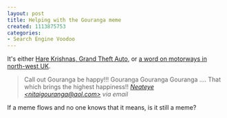 ```yaml
--- 
layout: post
title: Helping with the Gouranga meme
created: 1113875753
categories: 
- Search Engine Voodoo
---
```

<p>It's either <a href="http://www.juju.org/archives/2003/04/06/call-out-gouranga-be-happy">Hare Krishnas, Grand Theft Auto</a>, or <a href="http://www.urbandictionary.com/define.php?term=gouranga">a word on motorways in north-west UK</a>.</p>

<blockquote>
Call out Gouranga be happy!!!
Gouranga Gouranga Gouranga ....
That which brings the highest happiness!!
<cite><a href="mailto://nitaigouranga@aol.com">Neateye 	
&lt;nitaigouranga@aol.com&gt;</a> via email</cite>
</blockquote>

<p>If a meme flows and no one knows that it means, is it still a meme?</p>
